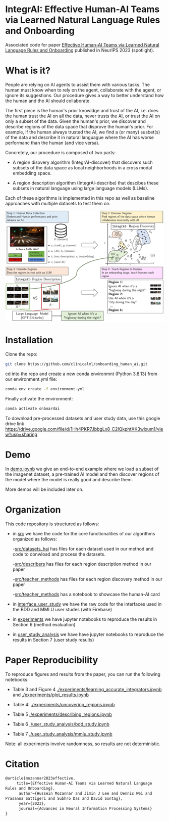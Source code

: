 # IntegrAI: Effective Human-AI Teams via Learned Natural Language Rules and Onboarding


Associated code for paper [Effective Human-AI Teams via Learned Natural Language Rules and Onboarding](https://arxiv.org/abs/2311.01007)   published in NeurIPS 2023 (spotlight).


# What is it?


People are relying on AI agents to assist them with various tasks. The human must know when to
rely on the agent, collaborate with the agent, or ignore its suggestions. Our procedure gives a way to better understand how the human and the AI should collaborate.


The first piece is the human's prior knowldge and trust of the AI, i.e. does the human trust the AI on all the data, never trusts the AI, or trust the AI on only a subset of the data. Given the human's prior, we discover and describe regions of the data space that disprove the human's prior. For example, if the human always trusted the AI, we find a (or many) susbet(s) of the data and describe it in natural languague where the AI has worse performanc than the human (and vice versa).


Concretely, our procedure is composed of two parts:

- A region disovery algorithm (IntegrAI-discover) that discovers such subsets of the data space as local neighborhoods in a cross modal embedding space.

- A region description algorithm (IntegrAI-describe) that descibes these subsets in natural language using large language models (LLMs).

Each of these algorithms is implemented in this repo as well as baseline approaches with multiple datasets to test them on.

![Overview of IntegrAI procedure](figure1_teach.jpg)


# Installation

Clone the repo:
```bash
git clone https://github.com/clinicalml/onboarding_human_ai.git
```

cd into the repo and create a new conda environmnt (Python 3.8.13) from our environment.yml file:

```bash
conda env create -f environment.yml
```

Finally activate the environment:
```bash
conda activate onboardai
```

To download pre-processed datasets and user study data, use this google drive link https://drive.google.com/file/d/1Hh4PKR7JbbgLx8_C2IQkphtXK3wixum1/view?usp=sharing


# Demo


In [demo.ipynb](demo.ipynb) we give an end-to-end example where we load a subset of the imagenet dataset, a pre-trained AI model and then discover regions of the model where the model is really good and describe them.

More demos will be included later on.


# Organization

This code repository is structured as follows:

- in [src](src) we have the code for the core functionalities of our algorithms organized as follows:

    -[src/datasets_hai](src/datasets_hai) has files for each dataset used in our method and code to donwload and process the datasets.
    
    -[src/describers](src/describers) has files for each region description method in our paper
    
    -[src/teacher_methods](src/teacher_methods) has files for each region discovery method in our paper
    
    -[src/teacher_methods](src/human_ai_card) has a notebook to showcase the human-AI card
    
- in [interface_user_study](interface_user_study) we have the raw code for the interfaces used in the BDD and MMLU user studes (with Firebase)

- in [experiments](experiments) we have jupyter notebooks to reproduce the results in Section 6 (method evaluation)

- in [user_study_analysis](user_study_analysis) we have  have jupyter notebooks to reproduce the results in Section 7 (user study results)




# Paper Reproducibility 

To reproduce figures and results from the paper, you can run the following notebooks:

- Table 3 and Figure 4 [./experiments/learning_accurate_integrators.ipynb](./experiments/learning_accurate_integrators.ipynb) and [,/experiments/plot_results.ipynb](./experiments/plot_results.ipynb)

- Table 4: [./experiments/uncovering_regions.ipynb](./experiments/uncovering_regions.ipynb)

- Table 5 [./experiments/describing_regions.ipynb](./experiments/describing_regions.ipynb)

- Table 6 [./user_study_analysis/bdd_study.ipynb](./user_study_analysis/bdd_study.ipynb)

- Table 7 [./user_study_analysis/mmlu_study.ipynb](./user_study_analysis/mmlu_study.ipynb)

Note: all experiments involve randomness, so results are not deterministic. 

# Citation

```
@article{mozannar2023effective,
     title={Effective Human-AI Teams via Learned Natural Language Rules and Onboarding}, 
      author={Hussein Mozannar and Jimin J Lee and Dennis Wei and Prasanna Sattigeri and Subhro Das and David Sontag},
      year={2023},
      journal={Advances in Neural Information Processing Systems}
}
```
